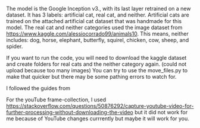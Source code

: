 The model is the Google Inception v3., with its 
last layer retrained on a new dataset. It has 3
labels: artificial cat, real cat, and neither.
Artificial cats are trained on the attached artificial
cat dataset that was handmade for this model. The 
real cat and neither categories used the image dataset
from https://www.kaggle.com/alessiocorrado99/animals10.
This means, neither includes: dog, horse, elephant, butterfly,
squirel, chicken, cow, sheep, and spider.

If you want to run the code, you will need to download the kaggle dataset
and create folders for real cats and the neither category again.
(could not upload because too many images) You can try to use the move_files.py
to make that quicker but there may be some pathing errors to watch for.

I followed the guides from 

For the youTube frame-collection, I used https://stackoverflow.com/questions/50876292/capture-youtube-video-for-further-processing-without-downloading-the-video but it did not work for me because of YouTube changes currrently but maybe it will work for you.
